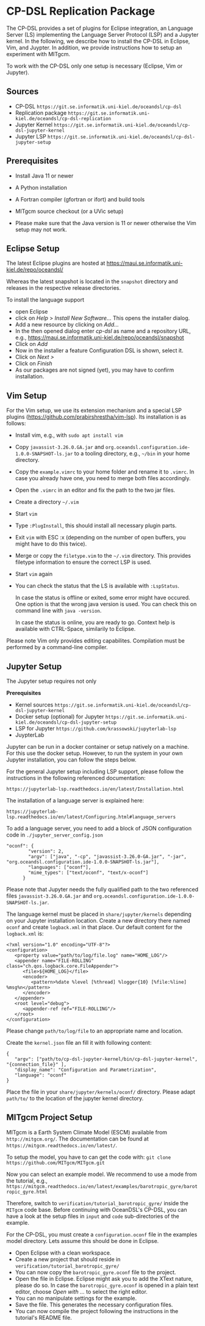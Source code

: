 # CP-DSL Replication Package

The CP-DSL provides a set of plugins for Eclipse integration,
an Language Server (LS) implementing the Language Server Protocol (LSP)
and a Jupyter kernel. In the following, we describe how to install
the CP-DSL in Eclipse, Vim, and Juypter. In addition, we provide 
instructions how to setup an experiment with MITgcm.

To work with the CP-DSL only one setup is necessary (Eclipse, Vim or Jupyter).

## Sources

- CP-DSL  `https://git.se.informatik.uni-kiel.de/oceandsl/cp-dsl`
- Replication package `https://git.se.informatik.uni-kiel.de/oceandsl/cp-dsl-replication`
- Jupyter Kernel `https://git.se.informatik.uni-kiel.de/oceandsl/cp-dsl-jupyter-kernel`
- Jupyter LSP `https://git.se.informatik.uni-kiel.de/oceandsl/cp-dsl-jupyter-setup`

## Prerequisites

- Install Java 11 or newer
- A Python installation
- A Fortran compiler (gfortran or ifort) and build tools
- MITgcm source checkout (or a UVic setup)

- Please make sure that the Java version is 11 or newer otherwise the Vim
  setup may not work.

## Eclipse Setup

The latest Eclipse plugins are hosted at
https://maui.se.informatik.uni-kiel.de/repo/oceandsl/

Whereas the latest snapshot is located in the `snapshot` directory and
releases in the respective release directories.

To install the language support
- open Eclipse
- click on *Help* > *Install New Software...*
  This opens the installer dialog.
- Add a new resource by clicking on *Add...*
- In the then opened dialog enter *cp-dsl* as name and a repository
  URL, e.g., https://maui.se.informatik.uni-kiel.de/repo/oceandsl/snapshot
- Click on *Add*
- Now in the installer a feature Configuration DSL is shown, select it.
- Click on *Next >*
- Click on *Finish*
- As our packages are not signed (yet), you may have to confirm installation.

## Vim Setup

For the Vim setup, we use its extension mechanism and a special LSP
plugins (https://github.com/prabirshrestha/vim-lsp).
Its installation is as follows:
- Install vim, e.g., with `sudo apt install vim`
- Copy `javassist-3.26.0.GA.jar` and 
  `org.oceandsl.configuration.ide-1.0.0-SNAPSHOT-ls.jar` to a tooling
  directory, e.g., `~/bin` in your home directory.
- Copy the `example.vimrc` to your home folder and rename it to
  `.vimrc`. In case you already have one, you need to merge both
  files accordingly.
- Open the `.vimrc` in an editor and fix the path to the two jar files.
- Create a directory `~/.vim`
- Start `vim`
- Type `:PlugInstall`, this should install all necessary plugin parts.
- Exit `vim` with ESC :x (depending on the number of open buffers, you might
  have to do this twice).
- Merge or copy the `filetype.vim` to the `~/.vim` directory. This provides
  filetype information to ensure the correct LSP is used.
- Start `vim` again
- You can check the status that the LS is available with `:LspStatus`.
  
  In case the status is offline or exited, some error might have occured.
  One option is that the wrong java version is used. You can check this on
  command line with `java -version`.

  In case the status is online, you are ready to go. Context help is available
  with CTRL-Space, similarily to Eclipse. 

Please note Vim only provides editing capabilites. Compilation must be performed
by a command-line compiler.

## Jupyter Setup

The Jupyter setup requires not only

**Prerequisites**
- Kernel sources `https://git.se.informatik.uni-kiel.de/oceandsl/cp-dsl-jupyter-kernel`
- Docker setup (optional) for Jupyter `https://git.se.informatik.uni-kiel.de/oceandsl/cp-dsl-jupyter-setup`
- LSP for Jupyter `https://github.com/krassowski/jupyterlab-lsp`
- JuypterLab

Jupyter can be run in a docker container or setup natively on a machine.
For this use the docker setup. However, to run the system in your own
Jupyter installation, you can follow the steps below.

For the general Jupyter setup including LSP support, please follow
the instructions in the following referenced documentation:

`https://jupyterlab-lsp.readthedocs.io/en/latest/Installation.html`

The installation of a language server is explained here:

`https://jupyterlab-lsp.readthedocs.io/en/latest/Configuring.html#language_servers`

To add a language server, you need to add a block of JSON configuration
code in `./jupyter_server_config.json`

```
"oconf": {
        "version": 2,
        "argv": ["java", "-cp", "javassist-3.26.0-GA.jar", "-jar", "org.oceandsl.configuration.ide-1.0.0-SNAPSHOT-ls.jar"],
        "languages": ["oconf"],
        "mime_types": ["text/oconf", "text/x-oconf"]
      }
```

Please note that Jupyter needs the fully qualified path to the two
referenced files `javassist-3.26.0.GA.jar` and 
`org.oceandsl.configuration.ide-1.0.0-SNAPSHOT-ls.jar`.

The language kernel must be placed in `share/jupyter/kernels` depending
on your Jupyter installation location. Create a new directory there
named `oconf` and create `logback.xml` in that place. Our default
content for the `logback.xml` is:

```
<?xml version="1.0" encoding="UTF-8"?>
<configuration>
   <property value="path/to/log/file.log" name="HOME_LOG"/>
   <appender name="FILE-ROLLING" class="ch.qos.logback.core.FileAppender">
      <file>${HOME_LOG}</file>
      <encoder>
         <pattern>%date %level [%thread] %logger{10} [%file:%line] %msg%n</pattern>
      </encoder>
   </appender>
   <root level="debug">
      <appender-ref ref="FILE-ROLLING"/>
   </root>
</configuration>
```

Please change `path/to/log/file` to an appropriate name and location.

Create the `kernel.json` file an fill it with following content:
```
{
   "argv": ["path/to/cp-dsl-jupyter-kernel/bin/cp-dsl-jupyter-kernel", "{connection_file}" ],
   "display_name": "Configuration and Parametrization",
   "language": "oconf"
}

```
Place the file in your `share/jupyter/kernels/oconf/` directory.
Please adapt `path/to/` to the location of the jupyter kernel directory.

## MITgcm Project Setup

MITgcm is a Earth System Climate Model (ESCM) available from 
`http://mitgcm.org/`. The documentation can be found at 
`https://mitgcm.readthedocs.io/en/latest/`.

To setup the model, you have to can get the code with:
`git clone https://github.com/MITgcm/MITgcm.git` 

Now you can select an example model. We recommend to use a mode from
the tutorial, e.g.,
`https://mitgcm.readthedocs.io/en/latest/examples/barotropic_gyre/barotropic_gyre.html`

Therefore, switch to `verification/tutorial_barotropic_gyre/` inside the
`MITgcm` code base.
Before continuing with OceanDSL's CP-DSL, you can have a look at the
setup files in `input` and `code` sub-directories of the example.

For the CP-DSL, you must create a `configuration.oconf` file in the
examples model directory. Lets assume this should be done in Eclipse.

- Open Eclipse with a clean workspace.
- Create a new project that should reside in
  `verification/tutorial_barotropic_gyre/`
- You can now copy the `barotropic_gyre.oconf` file to the project.
- Open the file in Eclipse. Eclipse might ask you to add the XText
  nature, please do so. In case the `barotropic_gyre.oconf` is opened
  in a plain text editor, choose *Open with ...* to select the right
  editor.
- You can no manipulate settings for the example.
- Save the file. This generates the necessary configuration files.
- You can now compile the project following the instructions in the
  tutorial's README file.
